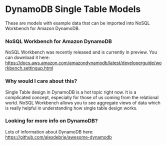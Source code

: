# DynamoDB Single Table Models
These are models with example data that can be imported into NoSQL Workbench for Amazon DynamoDB.

### NoSQL Workbench for Amazon DynamoDB
NoSQL Workbench was recently released and is currently in preview. You can download it here: https://docs.aws.amazon.com/amazondynamodb/latest/developerguide/workbench.settingup.html

### Why would I care about this?
Single Table design in DynamoDB is a hot topic right now. It is a complicated concept, especially for those of us coming from the relational world. NoSQL Workbench allows you to see aggregate views of data which is really helpful in understanding how single table design works.

### Looking for more info on DynamoDB?
Lots of information about DynamoDB here: https://github.com/alexdebrie/awesome-dynamodb
